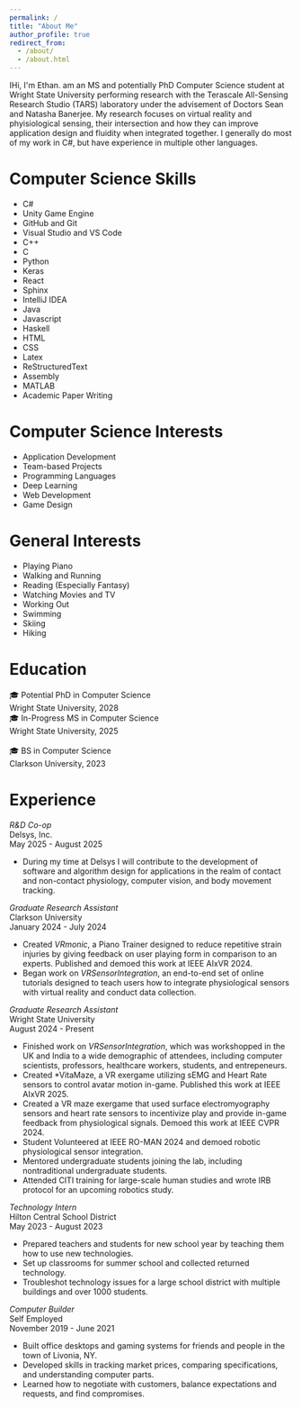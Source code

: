 ```yaml
---
permalink: /
title: "About Me"
author_profile: true
redirect_from: 
  - /about/
  - /about.html
---
```


IHi, I'm Ethan. am an MS and potentially PhD Computer Science student at Wright State University performing research with the Terascale All-Sensing Research Studio (TARS) laboratory under the advisement of Doctors Sean and Natasha Banerjee. My research focuses on virtual reality and phyisiological sensing, their intersection and how they can improve application design and fluidity when integrated together. I generally do most of my work in C#, but have experience in multiple other languages. 

Computer Science Skills
========================
- C#
- Unity Game Engine
- GitHub and Git
- Visual Studio and VS Code
- C++
- C
- Python
- Keras
- React
- Sphinx
- IntelliJ IDEA
- Java
- Javascript
- Haskell
- HTML
- CSS
- Latex
- ReStructuredText
- Assembly
- MATLAB
- Academic Paper Writing

Computer Science Interests
============================
- Application Development
- Team-based Projects
- Programming Languages
- Deep Learning
- Web Development
- Game Design

General Interests
==================
- Playing Piano
- Walking and Running
- Reading (Especially Fantasy)
- Watching Movies and TV
- Working Out
- Swimming
- Skiing
- Hiking

Education
==========
🎓 Potential PhD in Computer Science<br />
    Wright State University, 2028<br />
🎓 In-Progress MS in Computer Science<br />
    Wright State University, 2025<br />    
🎓 BS in Computer Science<br />
    Clarkson University, 2023

Experience
============
*R&D Co-op* <br />
Delsys, Inc. <br/>
May 2025 - August 2025 <br/>
* During my time at Delsys I will contribute to the development of software and
algorithm design for applications in the realm of contact and non-contact physiology,
computer vision, and body movement tracking.

*Graduate Research Assistant* <br />
Clarkson University <br />
January 2024 - July 2024 <br />
* Created *VRmonic*, a Piano Trainer designed to reduce repetitive strain injuries by giving feedback on user playing form in comparison to an experts. Published and demoed this work at IEEE AIxVR 2024.
* Began work on *VRSensorIntegration*, an end-to-end set of online tutorials designed to teach users how to integrate physiological sensors with virtual reality and conduct data collection.

*Graduate Research Assistant* <br />
Wright State University <br />
August 2024 - Present <br />
* Finished work on *VRSensorIntegration*, which was workshopped in the UK and India to a wide demographic of attendees, including computer scientists, professors, healthcare workers, students, and entrepeneurs.
* Created *VitaMaze, a VR exergame utilizing sEMG and Heart Rate sensors to control avatar motion in-game. Published this work at IEEE AIxVR 2025.
* Created a VR maze exergame that used surface electromyography sensors and heart rate sensors to incentivize play and provide in-game feedback from physiological signals. Demoed this work at IEEE CVPR 2024.
* Student Volunteered at IEEE RO-MAN 2024 and demoed robotic physiological sensor integration.
* Mentored undergraduate students joining the lab, including nontraditional undergraduate students.
* Attended CITI training for large-scale human studies and wrote IRB protocol for an upcoming robotics study.

*Technology Intern* <br />
Hilton Central School District <br />
May 2023 - August 2023 <br />
* Prepared teachers and students for new school year by teaching them how to use new technologies.
* Set up classrooms for summer school and collected returned technology.
* Troubleshot technology issues for a large school district with multiple buildings and over 1000 students.

*Computer Builder* <br />
Self Employed <br />
November 2019 - June 2021 <br />
* Built office desktops and gaming systems for friends and people in the town of Livonia, NY.
* Developed skills in tracking market prices, comparing specifications, and understanding computer parts.
* Learned how to negotiate with customers, balance expectations and requests, and find compromises.






